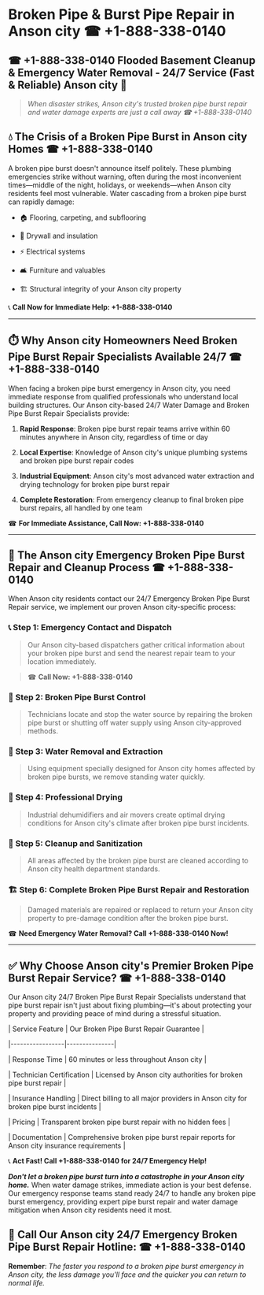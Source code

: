 # Broken Pipe & Burst Pipe Repair in Anson city ☎ +1-888-338-0140  
## ☎ +1-888-338-0140 Flooded Basement Cleanup & Emergency Water Removal - 24/7 Service (Fast & Reliable) Anson city 🚨  

> *When disaster strikes, Anson city's trusted broken pipe burst repair and water damage experts are just a call away ☎ +1-888-338-0140*  

## 💧 The Crisis of a Broken Pipe Burst in Anson city Homes ☎ +1-888-338-0140  

A broken pipe burst doesn't announce itself politely. These plumbing emergencies strike without warning, often during the most inconvenient times—middle of the night, holidays, or weekends—when Anson city residents feel most vulnerable. Water cascading from a broken pipe burst can rapidly damage:  

* 🏠 Flooring, carpeting, and subflooring  
* 🧱 Drywall and insulation  
* ⚡ Electrical systems  
* 🛋️ Furniture and valuables  
* 🏗️ Structural integrity of your Anson city property  

📞 **Call Now for Immediate Help: +1-888-338-0140**  

---  

## ⏱️ Why Anson city Homeowners Need Broken Pipe Burst Repair Specialists Available 24/7 ☎ +1-888-338-0140  

When facing a broken pipe burst emergency in Anson city, you need immediate response from qualified professionals who understand local building structures. Our Anson city-based 24/7 Water Damage and Broken Pipe Burst Repair Specialists provide:  

1. **Rapid Response**: Broken pipe burst repair teams arrive within 60 minutes anywhere in Anson city, regardless of time or day  
2. **Local Expertise**: Knowledge of Anson city's unique plumbing systems and broken pipe burst repair codes  
3. **Industrial Equipment**: Anson city's most advanced water extraction and drying technology for broken pipe burst repair  
4. **Complete Restoration**: From emergency cleanup to final broken pipe burst repairs, all handled by one team  

☎ **For Immediate Assistance, Call Now: +1-888-338-0140**  

---  

## 🔧 The Anson city Emergency Broken Pipe Burst Repair and Cleanup Process ☎ +1-888-338-0140  

When Anson city residents contact our 24/7 Emergency Broken Pipe Burst Repair service, we implement our proven Anson city-specific process:  

### 📞 Step 1: Emergency Contact and Dispatch  
> Our Anson city-based dispatchers gather critical information about your broken pipe burst and send the nearest repair team to your location immediately.  
> ☎ **Call Now: +1-888-338-0140**  

### 🚿 Step 2: Broken Pipe Burst Control  
> Technicians locate and stop the water source by repairing the broken pipe burst or shutting off water supply using Anson city-approved methods.  

### 🌊 Step 3: Water Removal and Extraction  
> Using equipment specially designed for Anson city homes affected by broken pipe bursts, we remove standing water quickly.  

### 💨 Step 4: Professional Drying  
> Industrial dehumidifiers and air movers create optimal drying conditions for Anson city's climate after broken pipe burst incidents.  

### 🧼 Step 5: Cleanup and Sanitization  
> All areas affected by the broken pipe burst are cleaned according to Anson city health department standards.  

### 🏗️ Step 6: Complete Broken Pipe Burst Repair and Restoration  
> Damaged materials are repaired or replaced to return your Anson city property to pre-damage condition after the broken pipe burst.  

☎ **Need Emergency Water Removal? Call +1-888-338-0140 Now!**  

---  

## ✅ Why Choose Anson city's Premier Broken Pipe Burst Repair Service? ☎ +1-888-338-0140  

Our Anson city 24/7 Broken Pipe Burst Repair Specialists understand that pipe burst repair isn't just about fixing plumbing—it's about protecting your property and providing peace of mind during a stressful situation.  

| Service Feature | Our Broken Pipe Burst Repair Guarantee |  
|-----------------|---------------|  
| Response Time | 60 minutes or less throughout Anson city |  
| Technician Certification | Licensed by Anson city authorities for broken pipe burst repair |  
| Insurance Handling | Direct billing to all major providers in Anson city for broken pipe burst incidents |  
| Pricing | Transparent broken pipe burst repair with no hidden fees |  
| Documentation | Comprehensive broken pipe burst repair reports for Anson city insurance requirements |  

📞 **Act Fast! Call +1-888-338-0140 for 24/7 Emergency Help!**  

***Don't let a broken pipe burst turn into a catastrophe in your Anson city home.*** When water damage strikes, immediate action is your best defense. Our emergency response teams stand ready 24/7 to handle any broken pipe burst emergency, providing expert pipe burst repair and water damage mitigation when Anson city residents need it most.  

## 📱 Call Our Anson city 24/7 Emergency Broken Pipe Burst Repair Hotline: ☎ +1-888-338-0140  

**Remember**: *The faster you respond to a broken pipe burst emergency in Anson city, the less damage you'll face and the quicker you can return to normal life.*
